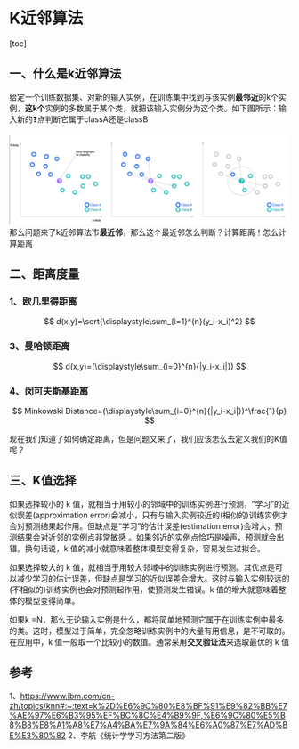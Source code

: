 # K近邻算法

[toc]

## 一、什么是k近邻算法

给定一个训练数据集、对新的输入实例，在训练集中找到与该实例**最邻近**的k个实例，**这k个**实例的多数属于某个类，就把该输入实例分为这个类。如下图所示：输入新的❓点判断它属于classA还是classB

![1678171253801](image/K近邻算法/1678171253801.png)
那么问题来了k近邻算法市**最近邻**，那么这个最近邻怎么判断？计算距离！怎么计算距离

## 二、距离度量

### 1、欧几里得距离

$$
d(x,y)=\sqrt{\displaystyle\sum_{i=1}^{n}(y_i-x_i)^2}
$$

### 3、曼哈顿距离

$$
d(x,y)=(\displaystyle\sum_{i=0}^{n}{|y_i-x_i|})
$$

### 4、闵可夫斯基距离

$$
Minkowski Distance=(\displaystyle\sum_{i=0}^{n}{|y_i-x_i|})^\frac{1}{p}
$$

现在我们知道了如何确定距离，但是问题又来了，我们应该怎么去定义我们的K值呢？

## 三、K值选择

如果选择较小的 k 值，就相当于用较小的邻域中的训练实例进行预测，“学习”的近似误差(approximation error)会减小，只有与输入实例较近的(相似的)训练实例才会对预测结果起作用。但缺点是“学习”的估计误差(estimation error)会增大，预测结果会对近邻的实例点非常敏感 。如果邻近的实例点恰巧是噪声，预测就会出错。换句话说，k 值的减小就意味着整体模型变得复杂，容易发生过拟合。

如果选择较大的 k 值，就相当于用较大邻域中的训练实例进行预测。其优点是可以减少学习的估计误差，但缺点是学习的近似误差会增大。这时与输入实例较远的(不相似的)训练实例也会对预测起作用，使预测发生错误。k 值的增大就意味着整体的模型变得简单。

如果k =N，那么无论输入实例是什么，都将简单地预测它属于在训练实例中最多的类。这时，模型过于简单，完全忽略训练实例中的大量有用信息，是不可取的。在应用中，k 值一般取一个比较小的数值。通常采用**交叉验证法**来选取最优的 k 值

## 参考

1、https://www.ibm.com/cn-zh/topics/knn#:~:text=k%2D%E6%9C%80%E8%BF%91%E9%82%BB%E7%AE%97%E6%B3%95%EF%BC%8C%E4%B9%9F,%E6%9C%80%E5%B8%B8%E8%A1%A8%E7%A4%BA%E7%9A%84%E6%A0%87%E7%AD%BE%E3%80%82
2、李航《统计学学习方法第二版》
